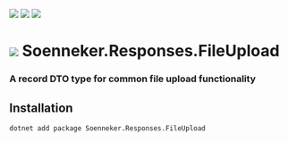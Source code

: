[![](https://img.shields.io/nuget/v/soenneker.responses.fileupload.svg?style=for-the-badge)](https://www.nuget.org/packages/soenneker.responses.fileupload/)
[![](https://img.shields.io/github/actions/workflow/status/soenneker/soenneker.responses.fileupload/publish-package.yml?style=for-the-badge)](https://github.com/soenneker/soenneker.responses.fileupload/actions/workflows/publish-package.yml)
[![](https://img.shields.io/nuget/dt/soenneker.responses.fileupload.svg?style=for-the-badge)](https://www.nuget.org/packages/soenneker.responses.fileupload/)

# ![](https://user-images.githubusercontent.com/4441470/224455560-91ed3ee7-f510-4041-a8d2-3fc093025112.png) Soenneker.Responses.FileUpload
### A record DTO type for common file upload functionality

## Installation

```
dotnet add package Soenneker.Responses.FileUpload
```
